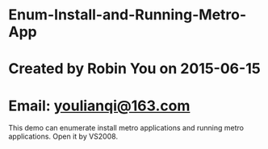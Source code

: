 # Enum-Install-and-Running-Metro-App
# Created by Robin You on 2015-06-15
# Email: youlianqi@163.com

This demo can enumerate install metro applications and running metro applications.
Open it by VS2008.
